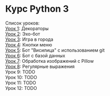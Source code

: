 # Курс Python 3

Список уроков:  
[Урок 1](lesson01_decorators): Декораторы  
[Урок 2](lesson02_echobot): Эхо-бот  
[Урок 3](lesson03_city_game): Игра в города  
[Урок 4](lesson04_menu_buttons): Кнопки меню  
[Урок 5](lesson05_hangman_git): Бот "Висилица" с использованием git  
[Урок 6](lesson06_sql_bot): Бот с базой данных  
[Урок 7](lesson07_pillow): Обработка изображений с Pillow  
[Урок 8](lesson08_regex): Регулярные выражения  
Урок 9: TODO  
Урок 10: TODO  
Урок 11: TODO  
Урок 12: TODO  
